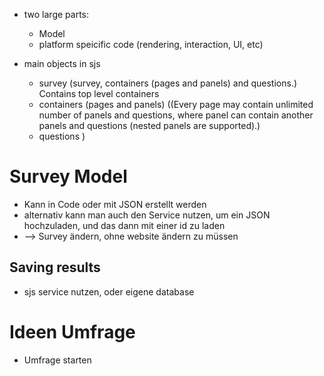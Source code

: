 * two large parts:
  * Model
  * platform speicific code (rendering, interaction, UI, etc)

 * main objects in sjs
   * survey (survey, containers (pages and panels) and questions.) Contains top level containers    
   * containers (pages and panels) ((Every page may contain unlimited number of panels and questions, where panel can contain another panels and questions (nested panels are supported).)
   * questions )

# Survey Model
* Kann in Code oder mit JSON erstellt werden 
* alternativ kann man auch den Service nutzen, um ein JSON hochzuladen, und das dann mit einer id zu laden
* --> Survey ändern, ohne website ändern zu müssen

## Saving results
* sjs service nutzen, oder eigene database




# Ideen Umfrage
* Umfrage starten